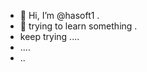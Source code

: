 - 👋 Hi, I’m @hasoft1 .
- 👀 trying to learn something .
- keep trying ....
- ....
- ..

<!---
hasoft1/hasoft1 is a ✨ special ✨ repository because its `README.md` (this file) appears on your GitHub profile.
You can click the Preview link to take a look at your changes.
--->
